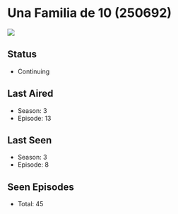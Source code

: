 # Una Familia de 10 (250692)

<img src="https://dg31sz3gwrwan.cloudfront.net/poster/250692/1380398-0-optimized.jpg" />

## Status
* Continuing
## Last Aired
* Season: 3
* Episode: 13
## Last Seen
* Season: 3
* Episode: 8
## Seen Episodes
* Total: 45
